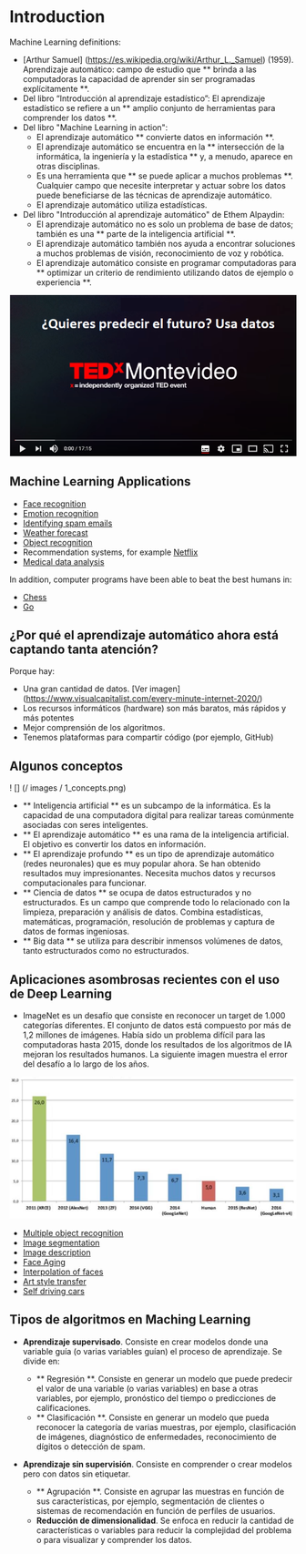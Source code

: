 # Introduction

Machine Learning definitions:

- [Arthur Samuel] (https://es.wikipedia.org/wiki/Arthur_L._Samuel) (1959). Aprendizaje automático: campo de estudio que ** brinda a las computadoras la capacidad de aprender sin ser programadas explícitamente **.
- Del libro “Introducción al aprendizaje estadístico”: El aprendizaje estadístico se refiere a un ** amplio conjunto de herramientas para comprender los datos **.
- Del libro "Machine Learning in action":
  - El aprendizaje automático ** convierte datos en información **.
  - El aprendizaje automático se encuentra en la ** intersección de la informática, la ingeniería y la estadística ** y, a menudo, aparece en otras disciplinas.
  - Es una herramienta que ** se puede aplicar a muchos problemas **. Cualquier campo que necesite interpretar y actuar sobre los datos puede beneficiarse de las técnicas de aprendizaje automático.
  - El aprendizaje automático utiliza estadísticas.
- Del libro "Introducción al aprendizaje automático" de Ethem Alpaydin:
  - El aprendizaje automático no es solo un problema de base de datos; también es una ** parte de la inteligencia artificial **.
  - El aprendizaje automático también nos ayuda a encontrar soluciones a muchos problemas de visión, reconocimiento de voz y robótica.
  - El aprendizaje automático consiste en programar computadoras para ** optimizar un criterio de rendimiento utilizando datos de ejemplo o experiencia **.


[![Watch the video](images/1_video.png)](https://youtu.be/1iqh1B1OZAg) 

## Machine Learning Applications

- [Face recognition](https://www.google.com/search?q=face+recognition&safe=strict&rlz=1C1SQJL_enMX896MX896&sxsrf=ALeKk02HE65u5YMjiZ411PRbRNGwaTeXKA:1608154734698&source=lnms&tbm=isch&sa=X&ved=2ahUKEwi--9Gdu9PtAhUC7awKHaJKC4IQ_AUoAXoECAIQAw&biw=837&bih=492&dpr=1.25)
- [Emotion recognition](https://www.google.com/search?q=emotion+recognition&tbm=isch&ved=2ahUKEwjQ-Ljnu9PtAhVOR6wKHafLBq0Q2-cCegQIABAA&oq=emotion+recognition&gs_lcp=CgNpbWcQAzIECAAQQzICCAAyBAgAEB4yBAgAEB4yBAgAEB4yBAgAEB4yBAgAEB4yBAgAEB4yBAgAEB4yBAgAEB46BAgjECc6BQgAELEDOggIABCxAxCDAToHCAAQsQMQQ1CouQpYkMoKYLjLCmgAcAB4AIABpgOIAcIWkgEKMS4xNi4wLjEuMZgBAKABAaoBC2d3cy13aXotaW1nwAEB&sclient=img&ei=CX_aX5DQHM6OsQWnl5voCg&bih=492&biw=837&rlz=1C1SQJL_enMX896MX896&safe=strict)
- [Identifying spam emails](https://www.google.com/search?q=Identifying+spam+emails&tbm=isch&safe=strict&rlz=1C1SQJL_enMX896MX896&hl=es&sa=X&ved=2ahUKEwj26PDhvNPtAhWIWKwKHQtpAq4QBXoECAEQLQ&biw=823&bih=478)
- [Weather forecast](https://www.google.com/search?q=Weather+forecast&tbm=isch&ved=2ahUKEwi4hIv7vNPtAhUBOa0KHXrmAwMQ2-cCegQIABAA&oq=Wheather+forecast&gs_lcp=CgNpbWcQA1AAWABgr7sBaABwAHgAgAEAiAEAkgEAmAEAqgELZ3dzLXdpei1pbWc&sclient=img&ei=P4DaX_joBYHytAX6zI8Y&bih=478&biw=823&rlz=1C1SQJL_enMX896MX896&safe=strict&hl=es)
- [Object recognition](https://www.google.com/search?q=Object+recognition&tbm=isch&ved=2ahUKEwjYqeWHvdPtAhWXYqwKHb4JBJQQ2-cCegQIABAA&oq=Object+recognition&gs_lcp=CgNpbWcQAzICCAAyBAgAEB4yBAgAEB4yBAgAEB4yBAgAEB4yBAgAEB4yBAgAEB4yBAgAEB4yBAgAEB4yBAgAEB46BAgjECc6BQgAELEDOgQIABBDOggIABCxAxCDAVDhkAFYoaMBYMekAWgAcAB4AIAB4gGIAesXkgEGMC4xMS42mAEAoAEBqgELZ3dzLXdpei1pbWfAAQE&sclient=img&ei=WYDaX5iZLZfFsQW-k5CgCQ&bih=478&biw=823&rlz=1C1SQJL_enMX896MX896&safe=strict&hl=es)
- Recommendation systems, for example [Netflix](https://www.topbots.com/netflix-movie-recommender-system-rework/)
- [Medical data analysis](https://www.datapine.com/blog/big-data-examples-in-healthcare/)

In addition, computer programs have been able to beat the best humans in:
- [Chess](https://www.bbc.com/news/av/world-us-canada-39888639)
- [Go](https://fortune.com/2016/03/12/googles-go-computer-vs-human/#:~:text=In%20a%20decisive%20step%20forward,of%20Go's%20most%20dominant%20players.)

## ¿Por qué el aprendizaje automático ahora está captando tanta atención?

Porque hay:
- Una gran cantidad de datos. [Ver imagen] (https://www.visualcapitalist.com/every-minute-internet-2020/)
- Los recursos informáticos (hardware) son más baratos, más rápidos y más potentes
- Mejor comprensión de los algoritmos.
- Tenemos plataformas para compartir código (por ejemplo, GitHub)

## Algunos conceptos

! [] (/ images / 1_concepts.png)

- ** Inteligencia artificial ** es un subcampo de la informática. Es la capacidad de una computadora digital para realizar tareas comúnmente asociadas con seres inteligentes.
- ** El aprendizaje automático ** es una rama de la inteligencia artificial. El objetivo es convertir los datos en información.
- ** El aprendizaje profundo ** es un tipo de aprendizaje automático (redes neuronales) que es muy popular ahora. Se han obtenido resultados muy impresionantes. Necesita muchos datos y recursos computacionales para funcionar.
- ** Ciencia de datos ** se ocupa de datos estructurados y no estructurados. Es un campo que comprende todo lo relacionado con la limpieza, preparación y análisis de datos. Combina estadísticas, matemáticas, programación, resolución de problemas y captura de datos de formas ingeniosas.
- ** Big data ** se utiliza para describir inmensos volúmenes de datos, tanto estructurados como no estructurados.

## Aplicaciones asombrosas recientes con el uso de Deep Learning

- ImageNet es un desafío que consiste en reconocer un target de 1.000 categorías diferentes. El conjunto de datos está compuesto por más de 1,2 millones de imágenes. Había sido un problema difícil para las computadoras hasta 2015, donde los resultados de los algoritmos de IA mejoran los resultados humanos. La siguiente imagen muestra el error del desafío a lo largo de los años.

![](/images/1_imagenet_error.png)

- [Multiple object recognition](https://www.google.com/search?q=multiple+object+recognition&tbm=isch&ved=2ahUKEwiX98TVn9jtAhWa6KwKHZHJCAcQ2-cCegQIABAA&oq=multiple+object+recognition&gs_lcp=CgNpbWcQAzIECCMQJ1CPCVjBDWDrD2gAcAB4AIABxgGIAfoCkgEDMC4ymAEAoAEBqgELZ3dzLXdpei1pbWfAAQE&sclient=img&ei=ngDdX5ewGZrRswWRk6M4&bih=500&biw=1088&rlz=1C1SQJL_enMX896MX896&safe=strict)
- [Image segmentation](https://www.google.com/search?q=image+segmentation&tbm=isch&ved=2ahUKEwjK_7TYn9jtAhWD6KwKHYe5CX4Q2-cCegQIABAA&oq=image+segmentation&gs_lcp=CgNpbWcQAzICCAAyAggAMgIIADICCAAyBAgAEB4yBAgAEB4yBAgAEB4yBAgAEB4yBAgAEB4yBAgAEB46BAgjECc6BAgAEENQge4HWNz7B2Dw_AdoAHAAeAGAAecCiAG7EpIBBzEuOS4zLjGYAQCgAQGqAQtnd3Mtd2l6LWltZ8ABAQ&sclient=img&ei=pADdX8qdG4PRswWH86bwBw&bih=500&biw=1088&rlz=1C1SQJL_enMX896MX896&safe=strict)
- [Image description](https://www.google.com/search?q=image+description+deep+learning&tbm=isch&ved=2ahUKEwjqpu-koNjtAhU1oK0KHc-hA50Q2-cCegQIABAA&oq=image+description+deep+learning&gs_lcp=CgNpbWcQAzoCCAA6BAgAEB46BAgAEBM6CAgAEAgQHhATUJAHWNoZYPkZaAFwAHgAgAG5AYgB9QySAQQyLjEymAEAoAEBqgELZ3dzLXdpei1pbWfAAQE&sclient=img&ei=RAHdX-r0L7XAtgXPw47oCQ&bih=500&biw=1088&rlz=1C1SQJL_enMX896MX896&safe=strict)
- [Face Aging](https://www.google.com/search?q=face+aging+deep+learning&tbm=isch&ved=2ahUKEwiK4OWnoNjtAhUEWKwKHRcDDIMQ2-cCegQIABAA&oq=face+aging+deep+learning&gs_lcp=CgNpbWcQAzoGCAAQBxAeOgYIABAIEB46CAgAEAgQBxAeUJOlAVjcrgFg0b0BaABwAHgBgAHsAogB4A2SAQcwLjcuMi4xmAEAoAEBqgELZ3dzLXdpei1pbWfAAQE&sclient=img&ei=SgHdX4qTOISwsQWXhrCYCA&bih=500&biw=1088&rlz=1C1SQJL_enMX896MX896&safe=strict)
- [Interpolation of faces](https://www.google.com/search?q=interpolation+of+faces+deep+learning&tbm=isch&ved=2ahUKEwi695u0oNjtAhUJSawKHYWMDlQQ2-cCegQIABAA&oq=interpolation+of+faces+deep+learning&gs_lcp=CgNpbWcQAzoGCAAQBxAeOggIABAIEAcQHlCUjgFY-6MBYKClAWgCcAB4AIABiQGIAfoVkgEEMS4yM5gBAKABAaoBC2d3cy13aXotaW1nwAEB&sclient=img&ei=ZAHdX7q1O4mSsQWFmbqgBQ&bih=500&biw=1088&rlz=1C1SQJL_enMX896MX896&safe=strict)
- [Art style transfer](https://www.google.com/search?q=art+style+transfer&tbm=isch&ved=2ahUKEwiC3NK_oNjtAhUGTa0KHWapB2cQ2-cCegQIABAA&oq=art+style+transfer&gs_lcp=CgNpbWcQAzIECAAQEzIICAAQBRAeEBMyCAgAEAgQHhATOgQIIxAnOgQIABBDOgUIABCxAzoICAAQsQMQgwE6AggAOgQIABAeOgYIABAFEB46BggAEAgQHlCboAFY27QBYLO2AWgAcAB4AIABnwGIAZ0RkgEEMC4xOJgBAKABAaoBC2d3cy13aXotaW1nwAEB&sclient=img&ei=fAHdX4KuOYaatQXm0p64Bg&bih=500&biw=1088&rlz=1C1SQJL_enMX896MX896&safe=strict)
- [Self driving cars](https://www.google.com/search?q=self+driving+cars&tbm=isch&ved=2ahUKEwjL7sPZoNjtAhUygE4HHSpuAIwQ2-cCegQIABAA&oq=self+driving+cars&gs_lcp=CgNpbWcQAzICCAAyBAgAEB4yBAgAEB4yBAgAEB4yBAgAEB4yBAgAEB4yBAgAEB4yBAgAEB4yBAgAEB4yBAgAEB46BAgjECc6CAgAELEDEIMBOgUIABCxAzoECAAQQzoHCAAQsQMQQ1CRlwFYmKgBYIiqAWgAcAB4AIABf4gBqw-SAQQwLjE3mAEAoAEBqgELZ3dzLXdpei1pbWfAAQE&sclient=img&ei=swHdX4vJDbKAuuoPqtyB4Ag&bih=500&biw=1088&rlz=1C1SQJL_enMX896MX896&safe=strict)

## Tipos de algoritmos en Maching Learning

- **Aprendizaje supervisado**. Consiste en crear modelos donde una variable guía (o varias variables guían) el proceso de aprendizaje. Se divide en:
  - ** Regresión **. Consiste en generar un modelo que puede predecir el valor de una variable (o varias variables) en base a otras variables, por ejemplo, pronóstico del tiempo o predicciones de calificaciones.
  - ** Clasificación **. Consiste en generar un modelo que pueda reconocer la categoría de varias muestras, por ejemplo, clasificación de imágenes, diagnóstico de enfermedades, reconocimiento de dígitos o detección de spam.

- **Aprendizaje sin supervisión**. Consiste en comprender o crear modelos pero con datos sin etiquetar.
  - ** Agrupación **. Consiste en agrupar las muestras en función de sus características, por ejemplo, segmentación de clientes o sistemas de recomendación en función de perfiles de usuarios.
  - **Reducción de dimensionalidad**. Se enfoca en reducir la cantidad de características o variables para reducir la complejidad del problema o para visualizar y comprender los datos.
